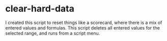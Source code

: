 # clear-hard-data
I created this script to reset things like a scorecard, where there is a mix of entered values and formulas. This script deletes all entered values for the selected range, and runs from a script menu.
